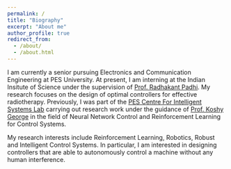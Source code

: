```yaml
---
permalink: /
title: "Biography"
excerpt: "About me"
author_profile: true
redirect_from: 
  - /about/
  - /about.html
---
```


I am currently a senior pursuing Electronics and Communication Engineering at PES University. At present, I am interning at the Indian Insitute of Science under the supervision of [Prof. Radhakant Padhi](http://aero.iisc.ac.in/people/radhakantpadhi/?page_id=2). My research focuses on the design of optimal controllers for effective radiotherapy. Previously, I was part of the [PES Centre For Intelligent Systems Lab](https://research.pes.edu/cis/) carrying out research work under the guidance of [Prof. Koshy George](https://www.researchgate.net/profile/Koshy-George-2) in the field of Neural Network Control and Reinforcement Learning for Control Systems.   

My research interests include Reinforcement Learning, Robotics, Robust and Intelligent Control Systems. In particular, I am interested in designing controllers that are able to autonomously control a machine without any human interference. 
